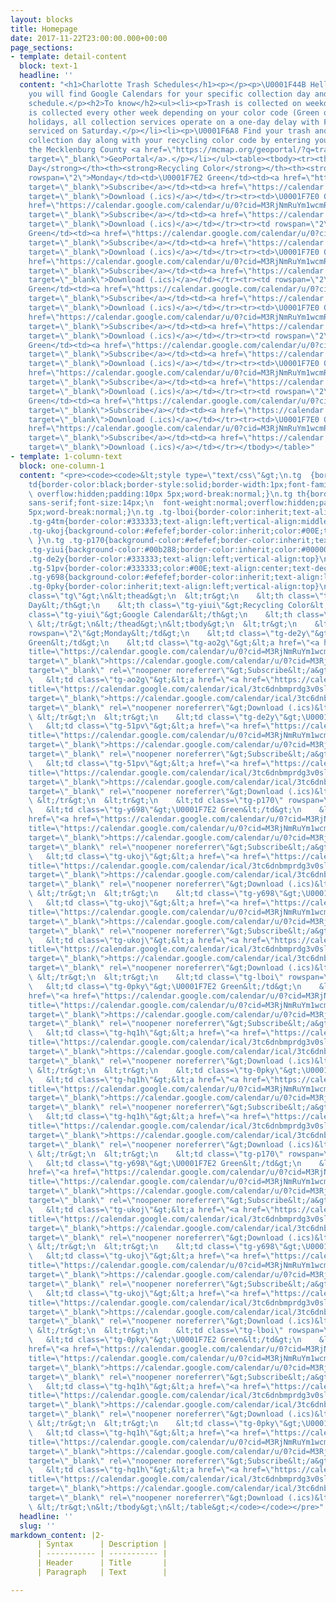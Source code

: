 ```yaml
---
layout: blocks
title: Homepage
date: 2017-11-22T23:00:00.000+00:00
page_sections:
- template: detail-content
  block: text-1
  headline: ''
  content: "<h1>Charlotte Trash Schedules</h1><p></p><p>\U0001F44B Hello fellow Charlotteans!</p><p>Below
    you will find Google Calendars for your specific collection day and recycling
    schedule.</p><h2>To know</h2><ul><li><p>Trash is collected on weekdays M-F.</p></li><li><p>Recycling
    is collected every other week depending on your color code (Green or Orange).</p></li><li><p>Observed
    holidays, all collection services operate on a one-day delay with Friday customers
    serviced on Saturday.</p></li><li><p>\U0001F6A8 Find your trash and recycling
    collection day along with your recycling color code by entering your address at
    the Mecklenburg County <a href=\"https://mcmap.org/geoportal/?q=trash\" title=\"GeoPortal\"
    target=\"_blank\">GeoPortal</a>.</p></li></ul><table><tbody><tr><th><strong>Collection
    Day</strong></th><th><strong>Recycling Color</strong></th><th><strong>Google Calendar</strong></th><th><strong>iCal</strong></th></tr><tr><td
    rowspan=\"2\">Monday</td><td>\U0001F7E2 Green</td><td><a href=\"https://calendar.google.com/calendar/u/0?cid=M3RjNmRuYm1wcmRnM3Ywc2xzZXRidmV0aWtAZ3JvdXAuY2FsZW5kYXIuZ29vZ2xlLmNvbQ\"
    target=\"_blank\">Subscribe</a></td><td><a href=\"https://calendar.google.com/calendar/ical/3tc6dnbmprdg3v0slsetbvetik%40group.calendar.google.com/public/basic.ics\"
    target=\"_blank\">Download (.ics)</a></td></tr><tr><td>\U0001F7E0 Orange</td><td><a
    href=\"https://calendar.google.com/calendar/u/0?cid=M3RjNmRuYm1wcmRnM3Ywc2xzZXRidmV0aWtAZ3JvdXAuY2FsZW5kYXIuZ29vZ2xlLmNvbQ\"
    target=\"_blank\">Subscribe</a></td><td><a href=\"https://calendar.google.com/calendar/ical/3tc6dnbmprdg3v0slsetbvetik%40group.calendar.google.com/public/basic.ics\"
    target=\"_blank\">Download (.ics)</a></td></tr><tr><td rowspan=\"2\">Tuesday</td><td>\U0001F7E2
    Green</td><td><a href=\"https://calendar.google.com/calendar/u/0?cid=M3RjNmRuYm1wcmRnM3Ywc2xzZXRidmV0aWtAZ3JvdXAuY2FsZW5kYXIuZ29vZ2xlLmNvbQ\"
    target=\"_blank\">Subscribe</a></td><td><a href=\"https://calendar.google.com/calendar/ical/3tc6dnbmprdg3v0slsetbvetik%40group.calendar.google.com/public/basic.ics\"
    target=\"_blank\">Download (.ics)</a></td></tr><tr><td>\U0001F7E0 Orange</td><td><a
    href=\"https://calendar.google.com/calendar/u/0?cid=M3RjNmRuYm1wcmRnM3Ywc2xzZXRidmV0aWtAZ3JvdXAuY2FsZW5kYXIuZ29vZ2xlLmNvbQ\"
    target=\"_blank\">Subscribe</a></td><td><a href=\"https://calendar.google.com/calendar/ical/3tc6dnbmprdg3v0slsetbvetik%40group.calendar.google.com/public/basic.ics\"
    target=\"_blank\">Download (.ics)</a></td></tr><tr><td rowspan=\"2\">Wednesday</td><td>\U0001F7E2
    Green</td><td><a href=\"https://calendar.google.com/calendar/u/0?cid=M3RjNmRuYm1wcmRnM3Ywc2xzZXRidmV0aWtAZ3JvdXAuY2FsZW5kYXIuZ29vZ2xlLmNvbQ\"
    target=\"_blank\">Subscribe</a></td><td><a href=\"https://calendar.google.com/calendar/ical/3tc6dnbmprdg3v0slsetbvetik%40group.calendar.google.com/public/basic.ics\"
    target=\"_blank\">Download (.ics)</a></td></tr><tr><td>\U0001F7E0 Orange</td><td><a
    href=\"https://calendar.google.com/calendar/u/0?cid=M3RjNmRuYm1wcmRnM3Ywc2xzZXRidmV0aWtAZ3JvdXAuY2FsZW5kYXIuZ29vZ2xlLmNvbQ\"
    target=\"_blank\">Subscribe</a></td><td><a href=\"https://calendar.google.com/calendar/ical/3tc6dnbmprdg3v0slsetbvetik%40group.calendar.google.com/public/basic.ics\"
    target=\"_blank\">Download (.ics)</a></td></tr><tr><td rowspan=\"2\">Thursday</td><td>\U0001F7E2
    Green</td><td><a href=\"https://calendar.google.com/calendar/u/0?cid=M3RjNmRuYm1wcmRnM3Ywc2xzZXRidmV0aWtAZ3JvdXAuY2FsZW5kYXIuZ29vZ2xlLmNvbQ\"
    target=\"_blank\">Subscribe</a></td><td><a href=\"https://calendar.google.com/calendar/ical/3tc6dnbmprdg3v0slsetbvetik%40group.calendar.google.com/public/basic.ics\"
    target=\"_blank\">Download (.ics)</a></td></tr><tr><td>\U0001F7E0 Orange</td><td><a
    href=\"https://calendar.google.com/calendar/u/0?cid=M3RjNmRuYm1wcmRnM3Ywc2xzZXRidmV0aWtAZ3JvdXAuY2FsZW5kYXIuZ29vZ2xlLmNvbQ\"
    target=\"_blank\">Subscribe</a></td><td><a href=\"https://calendar.google.com/calendar/ical/3tc6dnbmprdg3v0slsetbvetik%40group.calendar.google.com/public/basic.ics\"
    target=\"_blank\">Download (.ics)</a></td></tr><tr><td rowspan=\"2\">Friday</td><td>\U0001F7E2
    Green</td><td><a href=\"https://calendar.google.com/calendar/u/0?cid=M3RjNmRuYm1wcmRnM3Ywc2xzZXRidmV0aWtAZ3JvdXAuY2FsZW5kYXIuZ29vZ2xlLmNvbQ\"
    target=\"_blank\">Subscribe</a></td><td><a href=\"https://calendar.google.com/calendar/ical/3tc6dnbmprdg3v0slsetbvetik%40group.calendar.google.com/public/basic.ics\"
    target=\"_blank\">Download (.ics)</a></td></tr><tr><td>\U0001F7E0 Orange</td><td><a
    href=\"https://calendar.google.com/calendar/u/0?cid=M3RjNmRuYm1wcmRnM3Ywc2xzZXRidmV0aWtAZ3JvdXAuY2FsZW5kYXIuZ29vZ2xlLmNvbQ\"
    target=\"_blank\">Subscribe</a></td><td><a href=\"https://calendar.google.com/calendar/ical/3tc6dnbmprdg3v0slsetbvetik%40group.calendar.google.com/public/basic.ics\"
    target=\"_blank\">Download (.ics)</a></td></tr></tbody></table>"
- template: 1-column-text
  block: one-column-1
  content: "<pre><code><code>&lt;style type=\"text/css\"&gt;\n.tg  {border-collapse:collapse;border-spacing:0;}\n.tg
    td{border-color:black;border-style:solid;border-width:1px;font-family:Arial, sans-serif;font-size:14px;\n
    \ overflow:hidden;padding:10px 5px;word-break:normal;}\n.tg th{border-color:black;border-style:solid;border-width:1px;font-family:Arial,
    sans-serif;font-size:14px;\n  font-weight:normal;overflow:hidden;padding:10px
    5px;word-break:normal;}\n.tg .tg-lboi{border-color:inherit;text-align:left;vertical-align:middle}\n.tg
    .tg-g4tm{border-color:#333333;text-align:left;vertical-align:middle}\n.tg .tg-hq1h{border-color:inherit;color:#00E;text-align:center;text-decoration:underline;vertical-align:top}\n.tg
    .tg-ukoj{background-color:#efefef;border-color:inherit;color:#00E;text-align:center;text-decoration:underline;vertical-align:top\n
    \ }\n.tg .tg-p170{background-color:#efefef;border-color:inherit;text-align:left;vertical-align:middle}\n.tg
    .tg-yiui{background-color:#00b288;border-color:inherit;color:#000000;font-weight:bold;text-align:left;vertical-align:top}\n.tg
    .tg-de2y{border-color:#333333;text-align:left;vertical-align:top}\n.tg .tg-ao2g{border-color:#333333;text-align:center;vertical-align:top}\n.tg
    .tg-51pv{border-color:#333333;color:#00E;text-align:center;text-decoration:underline;vertical-align:top}\n.tg
    .tg-y698{background-color:#efefef;border-color:inherit;text-align:left;vertical-align:top}\n.tg
    .tg-0pky{border-color:inherit;text-align:left;vertical-align:top}\n&lt;/style&gt;\n&lt;table
    class=\"tg\"&gt;\n&lt;thead&gt;\n  &lt;tr&gt;\n    &lt;th class=\"tg-yiui\"&gt;Collection
    Day&lt;/th&gt;\n    &lt;th class=\"tg-yiui\"&gt;Recycling Color&lt;/th&gt;\n    &lt;th
    class=\"tg-yiui\"&gt;Google Calendar&lt;/th&gt;\n    &lt;th class=\"tg-yiui\"&gt;iCal&lt;/th&gt;\n
    \ &lt;/tr&gt;\n&lt;/thead&gt;\n&lt;tbody&gt;\n  &lt;tr&gt;\n    &lt;td class=\"tg-g4tm\"
    rowspan=\"2\"&gt;Monday&lt;/td&gt;\n    &lt;td class=\"tg-de2y\"&gt;\U0001F7E2
    Green&lt;/td&gt;\n    &lt;td class=\"tg-ao2g\"&gt;&lt;a href=\"<a href=\"https://calendar.google.com/calendar/u/0?cid=M3RjNmRuYm1wcmRnM3Ywc2xzZXRidmV0aWtAZ3JvdXAuY2FsZW5kYXIuZ29vZ2xlLmNvbQ\"
    title=\"https://calendar.google.com/calendar/u/0?cid=M3RjNmRuYm1wcmRnM3Ywc2xzZXRidmV0aWtAZ3JvdXAuY2FsZW5kYXIuZ29vZ2xlLmNvbQ\"
    target=\"_blank\">https://calendar.google.com/calendar/u/0?cid=M3RjNmRuYm1wcmRnM3Ywc2xzZXRidmV0aWtAZ3JvdXAuY2FsZW5kYXIuZ29vZ2xlLmNvbQ</a>\"
    target=\"_blank\" rel=\"noopener noreferrer\"&gt;Subscribe&lt;/a&gt;&lt;/td&gt;\n
    \   &lt;td class=\"tg-ao2g\"&gt;&lt;a href=\"<a href=\"https://calendar.google.com/calendar/ical/3tc6dnbmprdg3v0slsetbvetik%40group.calendar.google.com/public/basic.ics\"
    title=\"https://calendar.google.com/calendar/ical/3tc6dnbmprdg3v0slsetbvetik%40group.calendar.google.com/public/basic.ics\"
    target=\"_blank\">https://calendar.google.com/calendar/ical/3tc6dnbmprdg3v0slsetbvetik%40group.calendar.google.com/public/basic.ics</a>\"
    target=\"_blank\" rel=\"noopener noreferrer\"&gt;Download (.ics)&lt;/a&gt;&lt;/td&gt;\n
    \ &lt;/tr&gt;\n  &lt;tr&gt;\n    &lt;td class=\"tg-de2y\"&gt;\U0001F7E0 Orange&lt;/td&gt;\n
    \   &lt;td class=\"tg-51pv\"&gt;&lt;a href=\"<a href=\"https://calendar.google.com/calendar/u/0?cid=M3RjNmRuYm1wcmRnM3Ywc2xzZXRidmV0aWtAZ3JvdXAuY2FsZW5kYXIuZ29vZ2xlLmNvbQ\"
    title=\"https://calendar.google.com/calendar/u/0?cid=M3RjNmRuYm1wcmRnM3Ywc2xzZXRidmV0aWtAZ3JvdXAuY2FsZW5kYXIuZ29vZ2xlLmNvbQ\"
    target=\"_blank\">https://calendar.google.com/calendar/u/0?cid=M3RjNmRuYm1wcmRnM3Ywc2xzZXRidmV0aWtAZ3JvdXAuY2FsZW5kYXIuZ29vZ2xlLmNvbQ</a>\"
    target=\"_blank\" rel=\"noopener noreferrer\"&gt;Subscribe&lt;/a&gt;&lt;/td&gt;\n
    \   &lt;td class=\"tg-51pv\"&gt;&lt;a href=\"<a href=\"https://calendar.google.com/calendar/ical/3tc6dnbmprdg3v0slsetbvetik%40group.calendar.google.com/public/basic.ics\"
    title=\"https://calendar.google.com/calendar/ical/3tc6dnbmprdg3v0slsetbvetik%40group.calendar.google.com/public/basic.ics\"
    target=\"_blank\">https://calendar.google.com/calendar/ical/3tc6dnbmprdg3v0slsetbvetik%40group.calendar.google.com/public/basic.ics</a>\"
    target=\"_blank\" rel=\"noopener noreferrer\"&gt;Download (.ics)&lt;/a&gt;&lt;/td&gt;\n
    \ &lt;/tr&gt;\n  &lt;tr&gt;\n    &lt;td class=\"tg-p170\" rowspan=\"2\"&gt;Tuesday&lt;/td&gt;\n
    \   &lt;td class=\"tg-y698\"&gt;\U0001F7E2 Green&lt;/td&gt;\n    &lt;td class=\"tg-ukoj\"&gt;&lt;a
    href=\"<a href=\"https://calendar.google.com/calendar/u/0?cid=M3RjNmRuYm1wcmRnM3Ywc2xzZXRidmV0aWtAZ3JvdXAuY2FsZW5kYXIuZ29vZ2xlLmNvbQ\"
    title=\"https://calendar.google.com/calendar/u/0?cid=M3RjNmRuYm1wcmRnM3Ywc2xzZXRidmV0aWtAZ3JvdXAuY2FsZW5kYXIuZ29vZ2xlLmNvbQ\"
    target=\"_blank\">https://calendar.google.com/calendar/u/0?cid=M3RjNmRuYm1wcmRnM3Ywc2xzZXRidmV0aWtAZ3JvdXAuY2FsZW5kYXIuZ29vZ2xlLmNvbQ</a>\"
    target=\"_blank\" rel=\"noopener noreferrer\"&gt;Subscribe&lt;/a&gt;&lt;/td&gt;\n
    \   &lt;td class=\"tg-ukoj\"&gt;&lt;a href=\"<a href=\"https://calendar.google.com/calendar/ical/3tc6dnbmprdg3v0slsetbvetik%40group.calendar.google.com/public/basic.ics\"
    title=\"https://calendar.google.com/calendar/ical/3tc6dnbmprdg3v0slsetbvetik%40group.calendar.google.com/public/basic.ics\"
    target=\"_blank\">https://calendar.google.com/calendar/ical/3tc6dnbmprdg3v0slsetbvetik%40group.calendar.google.com/public/basic.ics</a>\"
    target=\"_blank\" rel=\"noopener noreferrer\"&gt;Download (.ics)&lt;/a&gt;&lt;/td&gt;\n
    \ &lt;/tr&gt;\n  &lt;tr&gt;\n    &lt;td class=\"tg-y698\"&gt;\U0001F7E0 Orange&lt;/td&gt;\n
    \   &lt;td class=\"tg-ukoj\"&gt;&lt;a href=\"<a href=\"https://calendar.google.com/calendar/u/0?cid=M3RjNmRuYm1wcmRnM3Ywc2xzZXRidmV0aWtAZ3JvdXAuY2FsZW5kYXIuZ29vZ2xlLmNvbQ\"
    title=\"https://calendar.google.com/calendar/u/0?cid=M3RjNmRuYm1wcmRnM3Ywc2xzZXRidmV0aWtAZ3JvdXAuY2FsZW5kYXIuZ29vZ2xlLmNvbQ\"
    target=\"_blank\">https://calendar.google.com/calendar/u/0?cid=M3RjNmRuYm1wcmRnM3Ywc2xzZXRidmV0aWtAZ3JvdXAuY2FsZW5kYXIuZ29vZ2xlLmNvbQ</a>\"
    target=\"_blank\" rel=\"noopener noreferrer\"&gt;Subscribe&lt;/a&gt;&lt;/td&gt;\n
    \   &lt;td class=\"tg-ukoj\"&gt;&lt;a href=\"<a href=\"https://calendar.google.com/calendar/ical/3tc6dnbmprdg3v0slsetbvetik%40group.calendar.google.com/public/basic.ics\"
    title=\"https://calendar.google.com/calendar/ical/3tc6dnbmprdg3v0slsetbvetik%40group.calendar.google.com/public/basic.ics\"
    target=\"_blank\">https://calendar.google.com/calendar/ical/3tc6dnbmprdg3v0slsetbvetik%40group.calendar.google.com/public/basic.ics</a>\"
    target=\"_blank\" rel=\"noopener noreferrer\"&gt;Download (.ics)&lt;/a&gt;&lt;/td&gt;\n
    \ &lt;/tr&gt;\n  &lt;tr&gt;\n    &lt;td class=\"tg-lboi\" rowspan=\"2\"&gt;Wednesday&lt;/td&gt;\n
    \   &lt;td class=\"tg-0pky\"&gt;\U0001F7E2 Green&lt;/td&gt;\n    &lt;td class=\"tg-hq1h\"&gt;&lt;a
    href=\"<a href=\"https://calendar.google.com/calendar/u/0?cid=M3RjNmRuYm1wcmRnM3Ywc2xzZXRidmV0aWtAZ3JvdXAuY2FsZW5kYXIuZ29vZ2xlLmNvbQ\"
    title=\"https://calendar.google.com/calendar/u/0?cid=M3RjNmRuYm1wcmRnM3Ywc2xzZXRidmV0aWtAZ3JvdXAuY2FsZW5kYXIuZ29vZ2xlLmNvbQ\"
    target=\"_blank\">https://calendar.google.com/calendar/u/0?cid=M3RjNmRuYm1wcmRnM3Ywc2xzZXRidmV0aWtAZ3JvdXAuY2FsZW5kYXIuZ29vZ2xlLmNvbQ</a>\"
    target=\"_blank\" rel=\"noopener noreferrer\"&gt;Subscribe&lt;/a&gt;&lt;/td&gt;\n
    \   &lt;td class=\"tg-hq1h\"&gt;&lt;a href=\"<a href=\"https://calendar.google.com/calendar/ical/3tc6dnbmprdg3v0slsetbvetik%40group.calendar.google.com/public/basic.ics\"
    title=\"https://calendar.google.com/calendar/ical/3tc6dnbmprdg3v0slsetbvetik%40group.calendar.google.com/public/basic.ics\"
    target=\"_blank\">https://calendar.google.com/calendar/ical/3tc6dnbmprdg3v0slsetbvetik%40group.calendar.google.com/public/basic.ics</a>\"
    target=\"_blank\" rel=\"noopener noreferrer\"&gt;Download (.ics)&lt;/a&gt;&lt;/td&gt;\n
    \ &lt;/tr&gt;\n  &lt;tr&gt;\n    &lt;td class=\"tg-0pky\"&gt;\U0001F7E0 Orange&lt;/td&gt;\n
    \   &lt;td class=\"tg-hq1h\"&gt;&lt;a href=\"<a href=\"https://calendar.google.com/calendar/u/0?cid=M3RjNmRuYm1wcmRnM3Ywc2xzZXRidmV0aWtAZ3JvdXAuY2FsZW5kYXIuZ29vZ2xlLmNvbQ\"
    title=\"https://calendar.google.com/calendar/u/0?cid=M3RjNmRuYm1wcmRnM3Ywc2xzZXRidmV0aWtAZ3JvdXAuY2FsZW5kYXIuZ29vZ2xlLmNvbQ\"
    target=\"_blank\">https://calendar.google.com/calendar/u/0?cid=M3RjNmRuYm1wcmRnM3Ywc2xzZXRidmV0aWtAZ3JvdXAuY2FsZW5kYXIuZ29vZ2xlLmNvbQ</a>\"
    target=\"_blank\" rel=\"noopener noreferrer\"&gt;Subscribe&lt;/a&gt;&lt;/td&gt;\n
    \   &lt;td class=\"tg-hq1h\"&gt;&lt;a href=\"<a href=\"https://calendar.google.com/calendar/ical/3tc6dnbmprdg3v0slsetbvetik%40group.calendar.google.com/public/basic.ics\"
    title=\"https://calendar.google.com/calendar/ical/3tc6dnbmprdg3v0slsetbvetik%40group.calendar.google.com/public/basic.ics\"
    target=\"_blank\">https://calendar.google.com/calendar/ical/3tc6dnbmprdg3v0slsetbvetik%40group.calendar.google.com/public/basic.ics</a>\"
    target=\"_blank\" rel=\"noopener noreferrer\"&gt;Download (.ics)&lt;/a&gt;&lt;/td&gt;\n
    \ &lt;/tr&gt;\n  &lt;tr&gt;\n    &lt;td class=\"tg-p170\" rowspan=\"2\"&gt;Thursday&lt;/td&gt;\n
    \   &lt;td class=\"tg-y698\"&gt;\U0001F7E2 Green&lt;/td&gt;\n    &lt;td class=\"tg-ukoj\"&gt;&lt;a
    href=\"<a href=\"https://calendar.google.com/calendar/u/0?cid=M3RjNmRuYm1wcmRnM3Ywc2xzZXRidmV0aWtAZ3JvdXAuY2FsZW5kYXIuZ29vZ2xlLmNvbQ\"
    title=\"https://calendar.google.com/calendar/u/0?cid=M3RjNmRuYm1wcmRnM3Ywc2xzZXRidmV0aWtAZ3JvdXAuY2FsZW5kYXIuZ29vZ2xlLmNvbQ\"
    target=\"_blank\">https://calendar.google.com/calendar/u/0?cid=M3RjNmRuYm1wcmRnM3Ywc2xzZXRidmV0aWtAZ3JvdXAuY2FsZW5kYXIuZ29vZ2xlLmNvbQ</a>\"
    target=\"_blank\" rel=\"noopener noreferrer\"&gt;Subscribe&lt;/a&gt;&lt;/td&gt;\n
    \   &lt;td class=\"tg-ukoj\"&gt;&lt;a href=\"<a href=\"https://calendar.google.com/calendar/ical/3tc6dnbmprdg3v0slsetbvetik%40group.calendar.google.com/public/basic.ics\"
    title=\"https://calendar.google.com/calendar/ical/3tc6dnbmprdg3v0slsetbvetik%40group.calendar.google.com/public/basic.ics\"
    target=\"_blank\">https://calendar.google.com/calendar/ical/3tc6dnbmprdg3v0slsetbvetik%40group.calendar.google.com/public/basic.ics</a>\"
    target=\"_blank\" rel=\"noopener noreferrer\"&gt;Download (.ics)&lt;/a&gt;&lt;/td&gt;\n
    \ &lt;/tr&gt;\n  &lt;tr&gt;\n    &lt;td class=\"tg-y698\"&gt;\U0001F7E0 Orange&lt;/td&gt;\n
    \   &lt;td class=\"tg-ukoj\"&gt;&lt;a href=\"<a href=\"https://calendar.google.com/calendar/u/0?cid=M3RjNmRuYm1wcmRnM3Ywc2xzZXRidmV0aWtAZ3JvdXAuY2FsZW5kYXIuZ29vZ2xlLmNvbQ\"
    title=\"https://calendar.google.com/calendar/u/0?cid=M3RjNmRuYm1wcmRnM3Ywc2xzZXRidmV0aWtAZ3JvdXAuY2FsZW5kYXIuZ29vZ2xlLmNvbQ\"
    target=\"_blank\">https://calendar.google.com/calendar/u/0?cid=M3RjNmRuYm1wcmRnM3Ywc2xzZXRidmV0aWtAZ3JvdXAuY2FsZW5kYXIuZ29vZ2xlLmNvbQ</a>\"
    target=\"_blank\" rel=\"noopener noreferrer\"&gt;Subscribe&lt;/a&gt;&lt;/td&gt;\n
    \   &lt;td class=\"tg-ukoj\"&gt;&lt;a href=\"<a href=\"https://calendar.google.com/calendar/ical/3tc6dnbmprdg3v0slsetbvetik%40group.calendar.google.com/public/basic.ics\"
    title=\"https://calendar.google.com/calendar/ical/3tc6dnbmprdg3v0slsetbvetik%40group.calendar.google.com/public/basic.ics\"
    target=\"_blank\">https://calendar.google.com/calendar/ical/3tc6dnbmprdg3v0slsetbvetik%40group.calendar.google.com/public/basic.ics</a>\"
    target=\"_blank\" rel=\"noopener noreferrer\"&gt;Download (.ics)&lt;/a&gt;&lt;/td&gt;\n
    \ &lt;/tr&gt;\n  &lt;tr&gt;\n    &lt;td class=\"tg-lboi\" rowspan=\"2\"&gt;Friday&lt;/td&gt;\n
    \   &lt;td class=\"tg-0pky\"&gt;\U0001F7E2 Green&lt;/td&gt;\n    &lt;td class=\"tg-hq1h\"&gt;&lt;a
    href=\"<a href=\"https://calendar.google.com/calendar/u/0?cid=M3RjNmRuYm1wcmRnM3Ywc2xzZXRidmV0aWtAZ3JvdXAuY2FsZW5kYXIuZ29vZ2xlLmNvbQ\"
    title=\"https://calendar.google.com/calendar/u/0?cid=M3RjNmRuYm1wcmRnM3Ywc2xzZXRidmV0aWtAZ3JvdXAuY2FsZW5kYXIuZ29vZ2xlLmNvbQ\"
    target=\"_blank\">https://calendar.google.com/calendar/u/0?cid=M3RjNmRuYm1wcmRnM3Ywc2xzZXRidmV0aWtAZ3JvdXAuY2FsZW5kYXIuZ29vZ2xlLmNvbQ</a>\"
    target=\"_blank\" rel=\"noopener noreferrer\"&gt;Subscribe&lt;/a&gt;&lt;/td&gt;\n
    \   &lt;td class=\"tg-hq1h\"&gt;&lt;a href=\"<a href=\"https://calendar.google.com/calendar/ical/3tc6dnbmprdg3v0slsetbvetik%40group.calendar.google.com/public/basic.ics\"
    title=\"https://calendar.google.com/calendar/ical/3tc6dnbmprdg3v0slsetbvetik%40group.calendar.google.com/public/basic.ics\"
    target=\"_blank\">https://calendar.google.com/calendar/ical/3tc6dnbmprdg3v0slsetbvetik%40group.calendar.google.com/public/basic.ics</a>\"
    target=\"_blank\" rel=\"noopener noreferrer\"&gt;Download (.ics)&lt;/a&gt;&lt;/td&gt;\n
    \ &lt;/tr&gt;\n  &lt;tr&gt;\n    &lt;td class=\"tg-0pky\"&gt;\U0001F7E0 Orange&lt;/td&gt;\n
    \   &lt;td class=\"tg-hq1h\"&gt;&lt;a href=\"<a href=\"https://calendar.google.com/calendar/u/0?cid=M3RjNmRuYm1wcmRnM3Ywc2xzZXRidmV0aWtAZ3JvdXAuY2FsZW5kYXIuZ29vZ2xlLmNvbQ\"
    title=\"https://calendar.google.com/calendar/u/0?cid=M3RjNmRuYm1wcmRnM3Ywc2xzZXRidmV0aWtAZ3JvdXAuY2FsZW5kYXIuZ29vZ2xlLmNvbQ\"
    target=\"_blank\">https://calendar.google.com/calendar/u/0?cid=M3RjNmRuYm1wcmRnM3Ywc2xzZXRidmV0aWtAZ3JvdXAuY2FsZW5kYXIuZ29vZ2xlLmNvbQ</a>\"
    target=\"_blank\" rel=\"noopener noreferrer\"&gt;Subscribe&lt;/a&gt;&lt;/td&gt;\n
    \   &lt;td class=\"tg-hq1h\"&gt;&lt;a href=\"<a href=\"https://calendar.google.com/calendar/ical/3tc6dnbmprdg3v0slsetbvetik%40group.calendar.google.com/public/basic.ics\"
    title=\"https://calendar.google.com/calendar/ical/3tc6dnbmprdg3v0slsetbvetik%40group.calendar.google.com/public/basic.ics\"
    target=\"_blank\">https://calendar.google.com/calendar/ical/3tc6dnbmprdg3v0slsetbvetik%40group.calendar.google.com/public/basic.ics</a>\"
    target=\"_blank\" rel=\"noopener noreferrer\"&gt;Download (.ics)&lt;/a&gt;&lt;/td&gt;\n
    \ &lt;/tr&gt;\n&lt;/tbody&gt;\n&lt;/table&gt;</code></code></pre>"
  headline: ''
  slug: ''
markdown_content: |2-
      | Syntax      | Description |
      | ----------- | ----------- |
      | Header      | Title       |
      | Paragraph   | Text        |

---
```


